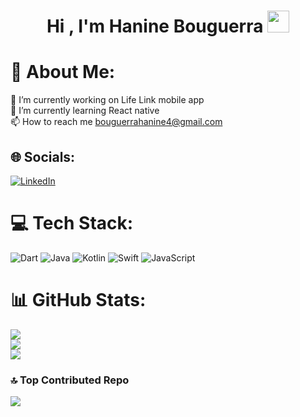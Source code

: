 <h1 align="center"><b>Hi , I'm Hanine Bouguerra </b><img src="https://media.giphy.com/media/hvRJCLFzcasrR4ia7z/giphy.gif" width="35"></h1>

# 💫 About Me:
🔭 I’m currently working on Life Link mobile app <br>🌱 I’m currently learning React native <br>📫 How to reach me bouguerrahanine4@gmail.com<br>


## 🌐 Socials:
[![LinkedIn](https://img.shields.io/badge/LinkedIn-%230077B5.svg?logo=linkedin&logoColor=white)](https://linkedin.com/in/hanine-bouguerra-0bb01019a) 

# 💻 Tech Stack:
![Dart](https://img.shields.io/badge/dart-%230175C2.svg?style=for-the-badge&logo=dart&logoColor=white) ![Java](https://img.shields.io/badge/java-%23ED8B00.svg?style=for-the-badge&logo=openjdk&logoColor=white) ![Kotlin](https://img.shields.io/badge/kotlin-%237F52FF.svg?style=for-the-badge&logo=kotlin&logoColor=white) ![Swift](https://img.shields.io/badge/swift-F54A2A?style=for-the-badge&logo=swift&logoColor=white) ![JavaScript](https://img.shields.io/badge/javascript-%23323330.svg?style=for-the-badge&logo=javascript&logoColor=%23F7DF1E)
# 📊 GitHub Stats:
![](https://github-readme-stats.vercel.app/api?username=HanineBgr&theme=dark&hide_border=false&include_all_commits=false&count_private=false)<br/>
![](https://github-readme-streak-stats.herokuapp.com/?user=HanineBgr&theme=dark&hide_border=false)<br/>
![](https://github-readme-stats.vercel.app/api/top-langs/?username=HanineBgr&theme=dark&hide_border=false&include_all_commits=false&count_private=false&layout=compact)

### 🔝 Top Contributed Repo
![](https://github-contributor-stats.vercel.app/api?username=HanineBgr&limit=5&theme=dark&combine_all_yearly_contributions=true)


<!-- Proudly created with GPRM ( https://gprm.itsvg.in ) -->
